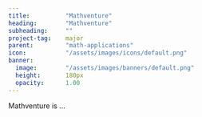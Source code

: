 ```yaml
---
title:          "Mathventure"
heading:        "Mathventure"
subheading:     ""
project-tag:    major
parent:         "math-applications"
icon:           "/assets/images/icons/default.png"
banner:
  image:        "/assets/images/banners/default.png"
  height:       180px
  opacity:      1.00
---
```


Mathventure is ...
